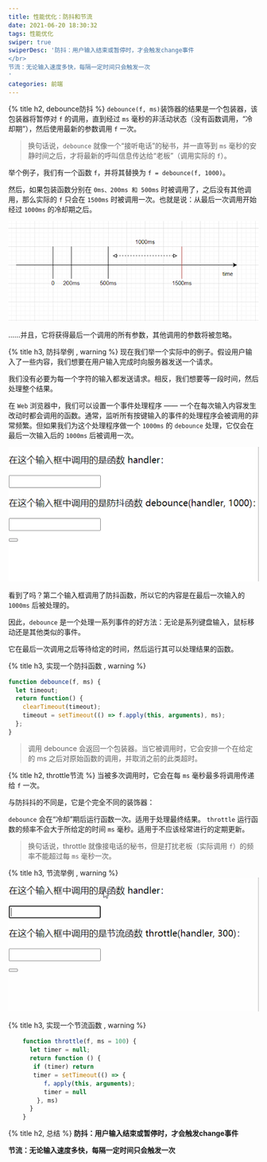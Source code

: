 ```yaml
---
title: 性能优化：防抖和节流
date: 2021-06-20 18:30:32
tags: 性能优化
swiper: true
swiperDesc: '防抖：用户输入结束或暂停时，才会触发change事件
</br>
节流：无论输入速度多快，每隔一定时间只会触发一次
'
categories: 前端
---
```

{% title h2, debounce防抖 %}
`debounce(f, ms)`装饰器的结果是一个包装器，该包装器将暂停对 `f` 的调用，直到经过 `ms` 毫秒的非活动状态（没有函数调用，“冷却期”），然后使用最新的参数调用 `f` 一次。

>换句话说，`debounce` 就像一个“接听电话”的秘书，并一直等到 `ms` 毫秒的安静时间之后，才将最新的呼叫信息传达给“老板”（调用实际的 `f`）。

举个例子，我们有一个函数 `f`，并将其替换为 `f = debounce(f, 1000)`。

然后，如果包装函数分别在 `0ms、200ms 和 500ms` 时被调用了，之后没有其他调用，那么实际的 `f` 只会在 `1500ms` 时被调用一次。也就是说：从最后一次调用开始经过 `1000ms` 的冷却期之后。

![throttle](/medias/debounce.png)

……并且，它将获得最后一个调用的所有参数，其他调用的参数将被忽略。


{% title h3, 防抖举例 , warning %}
现在我们举一个实际中的例子。假设用户输入了一些内容，我们想要在用户输入完成时向服务器发送一个请求。

我们没有必要为每一个字符的输入都发送请求。相反，我们想要等一段时间，然后处理整个结果。

在 `Web` 浏览器中，我们可以设置一个事件处理程序 —— 一个在每次输入内容发生改动时都会调用的函数。通常，监听所有按键输入的事件的处理程序会被调用的非常频繁。但如果我们为这个处理程序做一个 `1000ms` 的 `debounce` 处理，它仅会在最后一次输入后的 `1000ms` 后被调用一次。

![debounce](/medias/debounce.gif)

看到了吗？第二个输入框调用了防抖函数，所以它的内容是在最后一次输入的 `1000ms` 后被处理的。

因此，`debounce` 是一个处理一系列事件的好方法：无论是系列键盘输入，鼠标移动还是其他类似的事件。

它在最后一次调用之后等待给定的时间，然后运行其可以处理结果的函数。


{% title h3, 实现一个防抖函数 , warning %}
```js
function debounce(f, ms) {
  let timeout;
  return function() {
    clearTimeout(timeout);
    timeout = setTimeout(() => f.apply(this, arguments), ms);
  };
}
```
> 调用 debounce 会返回一个包装器。当它被调用时，它会安排一个在给定的 ms 之后对原始函数的调用，并取消之前的此类超时。

{% title h2, throttle节流 %}
当被多次调用时，它会在每 `ms` 毫秒最多将调用传递给 `f` 一次。

与防抖抖的不同是，它是个完全不同的装饰器：

`debounce` 会在“冷却”期后运行函数一次。适用于处理最终结果。
`throttle` 运行函数的频率不会大于所给定的时间 `ms` 毫秒。适用于不应该经常进行的定期更新。

>换句话说，throttle 就像接电话的秘书，但是打扰老板（实际调用 `f`）的频率不能超过每 `ms` 毫秒一次。

{% title h3, 节流举例 , warning %}
![throttle](/medias/throttle.gif)


{% title h3, 实现一个节流函数 , warning %}
```js
    function throttle(f, ms = 100) {
      let timer = null;
      return function () {
       if (timer) return
       timer = setTimeout(() => {
          f，apply(this, arguments);
          timer = null
        }, ms)
      }
    }
```

{% title h2, 总结 %}
**防抖：用户输入结束或暂停时，才会触发change事件**

**节流：无论输入速度多快，每隔一定时间只会触发一次**